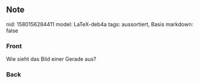 ## Note
nid: 1580156284411
model: LaTeX-deb4a
tags: aussortiert, Basis
markdown: false

### Front
Wie sieht das Bild einer Gerade aus?

### Back

